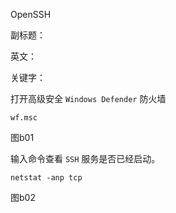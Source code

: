 OpenSSH

副标题：

英文：

关键字：





打开高级安全 `Windows Defender` 防火墙

```
wf.msc
```



图b01



输入命令查看 `SSH` 服务是否已经启动。

```
netstat -anp tcp
```

图b02







